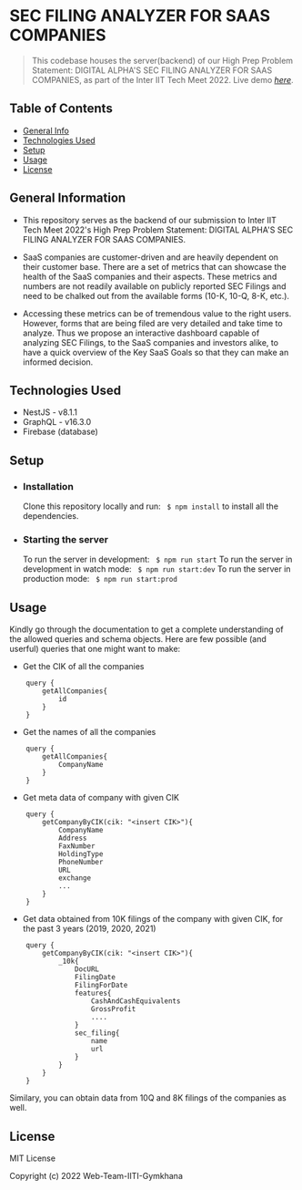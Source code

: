 # SEC FILING ANALYZER FOR SAAS COMPANIES

> This codebase houses the server(backend) of our High Prep Problem Statement: DIGITAL ALPHA'S SEC FILING ANALYZER FOR SAAS COMPANIES, as part of the Inter IIT Tech Meet 2022.
> Live demo [_here_](https://saasbackendiiti.herokuapp.com/graphql).

## Table of Contents

- [General Info](#general-information)
- [Technologies Used](#technologies-used)
- [Setup](#setup)
- [Usage](#usage)
- [License](#license)

## General Information

- This repository serves as the backend of our submission to Inter IIT Tech Meet 2022's High Prep Problem Statement: DIGITAL ALPHA'S SEC FILING ANALYZER FOR SAAS COMPANIES.

- SaaS companies are customer-driven and are heavily dependent on their customer base. There
  are a set of metrics that can showcase the health of the SaaS companies and their aspects. These
  metrics and numbers are not readily available on publicly reported SEC Filings and need to be
  chalked out from the available forms (10-K, 10-Q, 8-K, etc.).

- Accessing these metrics can be of tremendous value to the right users. However, forms that are being filed are very detailed and take time to analyze. Thus we propose an interactive dashboard capable of analyzing SEC Filings, to the SaaS companies and investors alike, to have a quick overview of the Key SaaS Goals so that they can make an informed decision.

## Technologies Used

- NestJS - v8.1.1
- GraphQL - v16.3.0
- Firebase (database)

## Setup

- ### Installation

  Clone this repository locally and run:
  ` $ npm install`
  to install all the dependencies.

- ### Starting the server
  To run the server in development:
  ` $ npm run start`
  To run the server in development in watch mode:
  ` $ npm run start:dev`
  To run the server in production mode:
  ` $ npm run start:prod`

## Usage

Kindly go through the documentation to get a complete understanding of the allowed queries and schema objects. Here are few possible (and userful) queries that one might want to make:

- Get the CIK of all the companies

```
    query {
        getAllCompanies{
            id
        }
    }
```

- Get the names of all the companies

```
    query {
        getAllCompanies{
            CompanyName
        }
    }
```

- Get meta data of company with given CIK

```
    query {
        getCompanyByCIK(cik: "<insert CIK>"){
            CompanyName
            Address
            FaxNumber
            HoldingType
            PhoneNumber
            URL
            exchange
            ...
        }
    }
```

- Get data obtained from 10K filings of the company with given CIK, for the past 3 years (2019, 2020, 2021)

```
    query {
        getCompanyByCIK(cik: "<insert CIK>"){
            _10k{
                DocURL
                FilingDate
                FilingForDate
                features{
                    CashAndCashEquivalents
                    GrossProfit
                    ....
                }
                sec_filing{
                    name
                    url
                }
            }
        }
    }
```

Similary, you can obtain data from 10Q and 8K filings of the companies as well.

## License

MIT License

Copyright (c) 2022 Web-Team-IITI-Gymkhana

